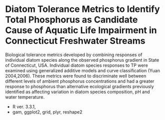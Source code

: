 # Diatom Tolerance Metrics to Identify Total Phosphorus as Candidate Cause of Aquatic Life Impairment in Connecticut Freshwater Streams

Biological tolerance metrics developed by combining responses of individual diatom species along the observed phosphorus gradient in State of Connecticut, USA.  Individual diatom species responses to TP were examined using generalized additive models and curve classification (Yuan 2004,2006). These metrics were found to discriminate well between different levels of ambient phosphorus concentrations and had a greater response to phosphorus than alternative ecological gradients previously identified as affecting variation in diatom species composition, pH and water temperature.  

* R ver. 3.3.1, 
* gam, ggplot2, grid, plyr, reshape2

